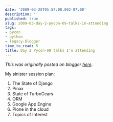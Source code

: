 ```yaml
---
date: '2009-03-28T05:57:00.002-07:00'
description: ''
published: true
slug: 2009-03-day-2-pycon-09-talks-im-attending
tags:
- pycon
- python
- legacy-blogger
time_to_read: 5
title: Day 2 Pycon-09 talks I'm attending
---
```


*This was originally posted on blogger [here](https://pydanny.blogspot.com/2009/03/day-2-pycon-09-talks-im-attending.html)*.

My sinister session plan:<br /><ol><li>The State of Django</li><li>Pinax</li><li>State of TurboGears</li><li>ORM</li><li>Google App Engine</li><li>Plone in the cloud</li><li>Topics of Interest</li></ol>